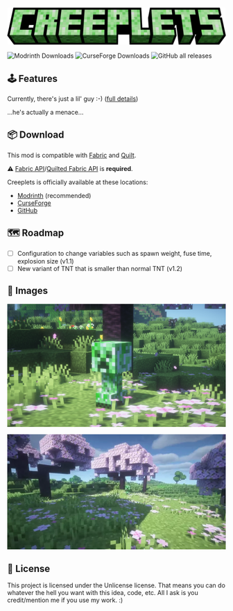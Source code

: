 [![creeplets](https://raw.githubusercontent.com/seaneoo/creeplets/1.20/.github/creeplets.png?token=GHSAT0AAAAAACGIHUTDFCI6CYBEWJERDCJIZHP3L6A)](https://github.com/seaneoo/creeplets)

![Modrinth Downloads](https://img.shields.io/modrinth/dt/NumdoVsj?style=for-the-badge&logo=modrinth&color=%2300af5c)
![CurseForge Downloads](https://img.shields.io/curseforge/dt/909087?style=for-the-badge&logo=curseforge&color=%23f16436)
![GitHub all releases](https://img.shields.io/github/downloads/seaneoo/creeplets/total?style=for-the-badge&logo=github&logoColor=%23fff&color=%23f1f1f1)

## 🕹️ Features

Currently, there's just a lil' guy :-) ([full details](https://github.com/seaneoo/creeplets/blob/1.20/CHANGELOG.md#v100))

...he's actually a menace...

## 📦 Download

This mod is compatible with [Fabric](https://fabricmc.net/) and [Quilt](https://quiltmc.org/en/).

⚠️ [Fabric API](https://modrinth.com/mod/fabric-api)/[Quilted Fabric API](https://modrinth.com/mod/qsl) is **required**.

Creeplets is officially available at these locations:

* [Modrinth](https://modrinth.com/mod/creeplets) (recommended)
* [CurseForge](https://www.curseforge.com/minecraft/mc-mods/creeplets)
* [GitHub](https://github.com/seaneoo/creeplets/releases)

## 🗺️ Roadmap

* [ ] Configuration to change variables such as spawn weight, fuse time, explosion size (v1.1)
* [ ] New variant of TNT that is smaller than normal TNT (v1.2)

## 📸 Images

![](https://raw.githubusercontent.com/seaneoo/creeplets/1.20/.github/251bc6dd1fb832d9096371268bca7c0d077d4bde.jpeg?token=GHSAT0AAAAAACGIHUTCKVP6X5WNJUKRL6FAZHP3QXQ)

![](https://raw.githubusercontent.com/seaneoo/creeplets/1.20/.github/14d143a030693eeda28c6137f5604369c63b2f63.webp?token=GHSAT0AAAAAACGIHUTDWWHJJAYYHZN7JKZKZHP3RMQ)

## 📜 License

This project is licensed under the Unlicense license. That means you can do whatever the hell you want with this idea, code, etc. All I ask is you credit/mention me if you use my work. :)
